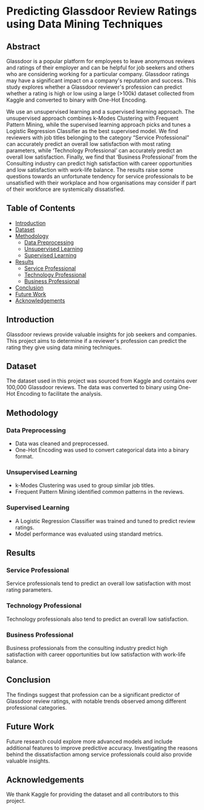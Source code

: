 # Predicting Glassdoor Review Ratings using Data Mining Techniques

## Abstract
Glassdoor is a popular platform for employees to leave anonymous reviews and ratings of their employer and can be helpful for job seekers and others who are considering working for a particular company. Glassdoor ratings may have a significant impact on a company's reputation and success. This study explores whether a Glassdoor reviewer's profession can predict whether a rating is high or low using a large (>100k) dataset collected from Kaggle and converted to binary with One-Hot Encoding. 

We use an unsupervised learning and a supervised learning approach. The unsupervised approach combines k-Modes Clustering with Frequent Pattern Mining, while the supervised learning approach picks and tunes a Logistic Regression Classifier as the best supervised model. We find reviewers with job titles belonging to the category “Service Professional” can accurately predict an overall low satisfaction with most rating parameters, while ‘Technology Professional’ can accurately predict an overall low satisfaction. Finally, we find that ‘Business Professional’ from the Consulting industry can predict high satisfaction with career opportunities and low satisfaction with work-life balance. The results raise some questions towards an unfortunate tendency for service professionals to be unsatisfied with their workplace and how organisations may consider if part of their workforce are systemically dissatisfied.

## Table of Contents
- [Introduction](#introduction)
- [Dataset](#dataset)
- [Methodology](#methodology)
  - [Data Preprocessing](#data-preprocessing)
  - [Unsupervised Learning](#unsupervised-learning)
  - [Supervised Learning](#supervised-learning)
- [Results](#results)
  - [Service Professional](#service-professional)
  - [Technology Professional](#technology-professional)
  - [Business Professional](#business-professional)
- [Conclusion](#conclusion)
- [Future Work](#future-work)
- [Acknowledgements](#acknowledgements)

## Introduction
Glassdoor reviews provide valuable insights for job seekers and companies. This project aims to determine if a reviewer's profession can predict the rating they give using data mining techniques.

## Dataset
The dataset used in this project was sourced from Kaggle and contains over 100,000 Glassdoor reviews. The data was converted to binary using One-Hot Encoding to facilitate the analysis.

## Methodology

### Data Preprocessing
- Data was cleaned and preprocessed.
- One-Hot Encoding was used to convert categorical data into a binary format.

### Unsupervised Learning
- k-Modes Clustering was used to group similar job titles.
- Frequent Pattern Mining identified common patterns in the reviews.

### Supervised Learning
- A Logistic Regression Classifier was trained and tuned to predict review ratings.
- Model performance was evaluated using standard metrics.

## Results

### Service Professional
Service professionals tend to predict an overall low satisfaction with most rating parameters.

### Technology Professional
Technology professionals also tend to predict an overall low satisfaction.

### Business Professional
Business professionals from the consulting industry predict high satisfaction with career opportunities but low satisfaction with work-life balance.

## Conclusion
The findings suggest that profession can be a significant predictor of Glassdoor review ratings, with notable trends observed among different professional categories.

## Future Work
Future research could explore more advanced models and include additional features to improve predictive accuracy. Investigating the reasons behind the dissatisfaction among service professionals could also provide valuable insights.

## Acknowledgements
We thank Kaggle for providing the dataset and all contributors to this project.

